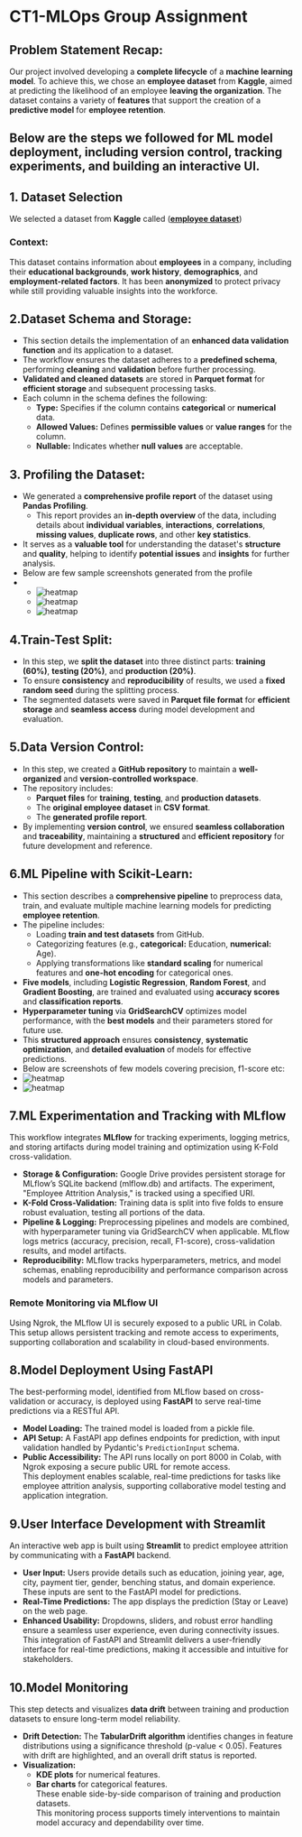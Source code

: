 # CT1-MLOps Group Assignment 

## Problem Statement Recap:  
Our project involved developing a **complete lifecycle** of a **machine learning model**. To achieve this, we chose an **employee dataset** from **Kaggle**, aimed at predicting the likelihood of an employee **leaving the organization**. The dataset contains a variety of **features** that support the creation of a **predictive model** for **employee retention**.
<br>
## Below are the steps we followed for ML model deployment, including version control, tracking experiments, and building an interactive UI. 

## 1. Dataset Selection
We selected a dataset from **Kaggle** called ([**employee dataset**](https://www.kaggle.com/datasets/tawfikelmetwally/employee-dataset))  
### Context: 
This dataset contains information about **employees** in a company, including their **educational backgrounds**, **work history**, **demographics**, and **employment-related factors**. It has been **anonymized** to protect privacy while still providing valuable insights into the workforce.
## 2.Dataset Schema and Storage:  
- This section details the implementation of an **enhanced data validation function** and its application to a dataset.  
- The workflow ensures the dataset adheres to a **predefined schema**, performing **cleaning** and **validation** before further processing.  
- **Validated and cleaned datasets** are stored in **Parquet format** for **efficient storage** and subsequent processing tasks.  
- Each column in the schema defines the following:  
  - **Type:** Specifies if the column contains **categorical** or **numerical** data.  
  - **Allowed Values:** Defines **permissible values** or **value ranges** for the column.  
  - **Nullable:** Indicates whether **null values** are acceptable.  
## 3. Profiling the Dataset:  
- We generated a **comprehensive profile report** of the dataset using **Pandas Profiling**.  
  - This report provides an **in-depth overview** of the data, including details about **individual variables**, **interactions**, **correlations**, **missing values**, **duplicate rows**, and other **key statistics**.
- It serves as a **valuable tool** for understanding the dataset's **structure** and **quality**, helping to identify **potential issues** and **insights** for further analysis.
- Below are few sample screenshots generated from the profile
- - ![heatmap](images/heatmap.png)
  - ![heatmap](images/education.png)
  - ![heatmap](images/joiningYear.png)
## 4.Train-Test Split:  
- In this step, we **split the dataset** into three distinct parts: **training (60%)**, **testing (20%)**, and **production (20%)**.  
- To ensure **consistency** and **reproducibility** of results, we used a **fixed random seed** during the splitting process.  
- The segmented datasets were saved in **Parquet file format** for **efficient storage** and **seamless access** during model development and evaluation.  
## 5.Data Version Control:  
- In this step, we created a **GitHub repository** to maintain a **well-organized** and **version-controlled workspace**.  
- The repository includes:  
  - **Parquet files** for **training**, **testing**, and **production datasets**.  
  - The **original employee dataset** in **CSV format**.  
  - The **generated profile report**.  
- By implementing **version control**, we ensured **seamless collaboration** and **traceability**, maintaining a **structured** and **efficient repository** for future development and reference.  
## 6.ML Pipeline with Scikit-Learn:  
- This section describes a **comprehensive pipeline** to preprocess data, train, and evaluate multiple machine learning models for predicting **employee retention**.  
- The pipeline includes:  
  - Loading **train and test datasets** from GitHub.  
  - Categorizing features (e.g., **categorical:** Education, **numerical:** Age).  
  - Applying transformations like **standard scaling** for numerical features and **one-hot encoding** for categorical ones.  
- **Five models**, including **Logistic Regression**, **Random Forest**, and **Gradient Boosting**, are trained and evaluated using **accuracy scores** and **classification reports**.  
- **Hyperparameter tuning** via **GridSearchCV** optimizes model performance, with the **best models** and their parameters stored for future use.  
- This **structured approach** ensures **consistency**, **systematic optimization**, and **detailed evaluation** of models for effective predictions.
- Below are screenshots of few models covering precision, f1-score etc:
- ![heatmap](images/modelAccuracy1.png)
- ![heatmap](images/modelAccuracy2.png)
## 7.ML Experimentation and Tracking with MLflow 
This workflow integrates **MLflow** for tracking experiments, logging metrics, and storing artifacts during model training and optimization using K-Fold cross-validation.  
- **Storage & Configuration:** Google Drive provides persistent storage for MLflow’s SQLite backend (mlflow.db) and artifacts. The experiment, "Employee Attrition Analysis," is tracked using a specified URI.  
- **K-Fold Cross-Validation:** Training data is split into five folds to ensure robust evaluation, testing all portions of the data.  
- **Pipeline & Logging:** Preprocessing pipelines and models are combined, with hyperparameter tuning via GridSearchCV when applicable. MLflow logs metrics (accuracy, precision, recall, F1-score), cross-validation results, and model artifacts.  
- **Reproducibility:** MLflow tracks hyperparameters, metrics, and model schemas, enabling reproducibility and performance comparison across models and parameters.  
### Remote Monitoring via MLflow UI 
Using Ngrok, the MLflow UI is securely exposed to a public URL in Colab. This setup allows persistent tracking and remote access to experiments, supporting collaboration and scalability in cloud-based environments. 
## 8.Model Deployment Using FastAPI
The best-performing model, identified from MLflow based on cross-validation or accuracy, is deployed using **FastAPI** to serve real-time predictions via a RESTful API.  
- **Model Loading:** The trained model is loaded from a pickle file.  
- **API Setup:** A FastAPI app defines endpoints for prediction, with input validation handled by Pydantic's `PredictionInput` schema.  
- **Public Accessibility:** The API runs locally on port 8000 in Colab, with Ngrok exposing a secure public URL for remote access.  
This deployment enables scalable, real-time predictions for tasks like employee attrition analysis, supporting collaborative model testing and application integration.
## 9.User Interface Development with Streamlit 
An interactive web app is built using **Streamlit** to predict employee attrition by communicating with a **FastAPI** backend.  
- **User Input:** Users provide details such as education, joining year, age, city, payment tier, gender, benching status, and domain experience. These inputs are sent to the FastAPI model for predictions.  
- **Real-Time Predictions:** The app displays the prediction (Stay or Leave) on the web page.  
- **Enhanced Usability:** Dropdowns, sliders, and robust error handling ensure a seamless user experience, even during connectivity issues.  
This integration of FastAPI and Streamlit delivers a user-friendly interface for real-time predictions, making it accessible and intuitive for stakeholders.  
## 10.Model Monitoring  
This step detects and visualizes **data drift** between training and production datasets to ensure long-term model reliability.  
- **Drift Detection:** The **TabularDrift algorithm** identifies changes in feature distributions using a significance threshold (p-value < 0.05). Features with drift are highlighted, and an overall drift status is reported.  
- **Visualization:**  
  - **KDE plots** for numerical features.  
  - **Bar charts** for categorical features.  
  These enable side-by-side comparison of training and production datasets.  
This monitoring process supports timely interventions to maintain model accuracy and dependability over time.


